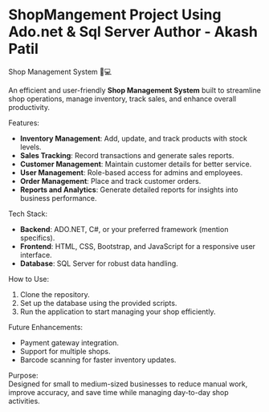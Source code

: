 # ShopMangement Project Using Ado.net & Sql Server Author - Akash Patil

Shop Management System 🛒💻

An efficient and user-friendly **Shop Management System** built to streamline shop operations, manage inventory, track sales, and enhance overall productivity.  

Features:  
- **Inventory Management**: Add, update, and track products with stock levels.  
- **Sales Tracking**: Record transactions and generate sales reports.  
- **Customer Management**: Maintain customer details for better service.  
- **User Management**: Role-based access for admins and employees.  
- **Order Management**: Place and track customer orders.  
- **Reports and Analytics**: Generate detailed reports for insights into business performance.  

Tech Stack:  
- **Backend**: ADO.NET, C#, or your preferred framework (mention specifics).  
- **Frontend**: HTML, CSS, Bootstrap, and JavaScript for a responsive user interface.  
- **Database**: SQL Server for robust data handling.  

How to Use:  
1. Clone the repository.  
2. Set up the database using the provided scripts.  
3. Run the application to start managing your shop efficiently.  

Future Enhancements:  
- Payment gateway integration.  
- Support for multiple shops.  
- Barcode scanning for faster inventory updates.  

Purpose:  
Designed for small to medium-sized businesses to reduce manual work, improve accuracy, and save time while managing day-to-day shop activities.  



